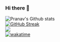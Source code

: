 ### Hi there 👋
![Pranav's Github stats](https://github-readme-stats.vercel.app/api?username=pranavsoni1101&theme=midnight-purple&show_icons=true&count_private=true&rank_icon=github)
<br>
[![GitHub Streak](https://github-readme-streak-stats.herokuapp.com/?user=pranavsoni1101&theme=midnight-purple)](https://git.io/streak-stats)
<br>
![](https://komarev.com/ghpvc/?username=pranavsoni1101&color=blueviolet)
<br>
[![wakatime](https://wakatime.com/badge/user/7ffc67c6-d455-454c-894b-cc5791706dce.svg)](https://wakatime.com/@7ffc67c6-d455-454c-894b-cc5791706dce)
